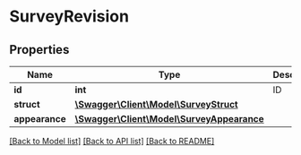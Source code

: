 # SurveyRevision

## Properties
Name | Type | Description | Notes
------------ | ------------- | ------------- | -------------
**id** | **int** | ID | 
**struct** | [**\Swagger\Client\Model\SurveyStruct**](SurveyStruct.md) |  | 
**appearance** | [**\Swagger\Client\Model\SurveyAppearance**](SurveyAppearance.md) |  | 

[[Back to Model list]](../README.md#documentation-for-models) [[Back to API list]](../README.md#documentation-for-api-endpoints) [[Back to README]](../README.md)


